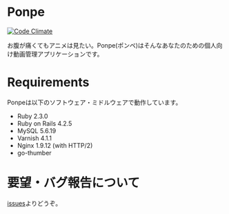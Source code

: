 Ponpe
=======

[![Code Climate](https://codeclimate.com/github/pi9min/ponpe/badges/gpa.svg)](https://codeclimate.com/github/pi9min/ponpe)

お腹が痛くてもアニメは見たい。Ponpe(ポンペ)はそんなあなたのための個人向け動画管理アプリケーションです。

# Requirements

Ponpeは以下のソフトウェア・ミドルウェアで動作しています。

* Ruby 2.3.0
* Ruby on Rails 4.2.5
* MySQL 5.6.19
* Varnish 4.1.1
* Nginx 1.9.12 (with HTTP/2)
* go-thumber

# 要望・バグ報告について

[issues](https://github.com/pi9min/ponpe/issues)よりどうぞ。
